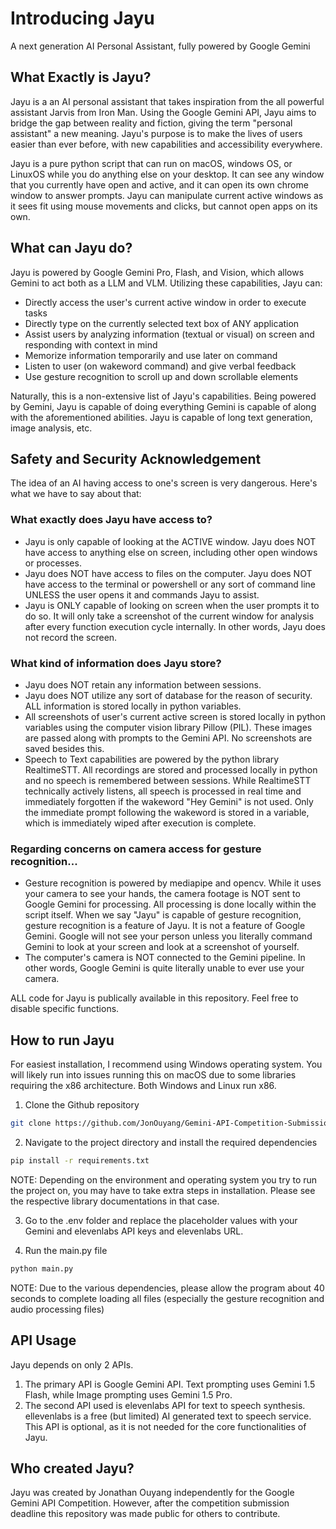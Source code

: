 # Introducing Jayu
A next generation AI Personal Assistant, fully powered by Google Gemini

## What Exactly is Jayu?
Jayu is a an AI personal assistant that takes inspiration from the all powerful assistant Jarvis from Iron Man. Using the Google Gemini API, Jayu aims to bridge the gap between reality and fiction, giving the term "personal assistant" a new meaning. Jayu's purpose is to make the lives of users easier than ever before, with new capabilities and accessibility everywhere.

Jayu is a pure python script that can run on macOS, windows OS, or LinuxOS while you do anything else on your desktop. It can see any window that you currently have open and active, and it can open its own chrome window to answer prompts. Jayu can manipulate current active windows as it sees fit using mouse movements and clicks, but cannot open apps on its own.

## What can Jayu do?
Jayu is powered by Google Gemini Pro, Flash, and Vision, which allows Gemini to act both as a LLM and VLM. Utilizing these capabilities, Jayu can:
- Directly access the user's current active window in order to execute tasks
- Directly type on the currently selected text box of ANY application
- Assist users by analyzing information (textual or visual) on screen and responding with context in mind
- Memorize information temporarily and use later on command
- Listen to user (on wakeword command) and give verbal feedback
- Use gesture recognition to scroll up and down scrollable elements

Naturally, this is a non-extensive list of Jayu's capabilities. Being powered by Gemini, Jayu is capable of doing everything Gemini is capable of along with the aforementioned abilities. Jayu is capable of long text generation, image analysis, etc.

## Safety and Security Acknowledgement
The idea of an AI having access to one's screen is very dangerous. Here's what we have to say about that:

### What exactly does Jayu have access to?
- Jayu is only capable of looking at the ACTIVE window. Jayu does NOT have access to anything else on screen, including other open windows or processes. 
- Jayu does NOT have access to files on the computer. Jayu does NOT have access to the terminal or powershell or any sort of command line UNLESS the user opens it and commands Jayu to assist.
- Jayu is ONLY capable of looking on screen when the user prompts it to do so. It will only take a screenshot of the current window for analysis after every function execution cycle internally. In other words, Jayu does not record the screen.

### What kind of information does Jayu store?
- Jayu does NOT retain any information between sessions.
- Jayu does NOT utilize any sort of database for the reason of security. ALL information is stored locally in python variables.
- All screenshots of user's current active screen is stored locally in python variables using the computer vision library Pillow (PIL). These images are passed along with prompts to the Gemini API. No screenshots are saved besides this.
- Speech to Text capabilities are powered by the python library RealtimeSTT. All recordings are stored and processed locally in python and no speech is remembered between sessions. While RealtimeSTT technically actively listens, all speech is processed in real time and immediately forgotten if the wakeword "Hey Gemini" is not used. Only the immediate prompt following the wakeword is stored in a variable, which is immediately wiped after execution is complete.

### Regarding concerns on camera access for gesture recognition...
- Gesture recognition is powered by mediapipe and opencv. While it uses your camera to see your hands, the camera footage is NOT sent to Google Gemini for processing. All processing is done locally within the script itself. When we say "Jayu" is capable of gesture recognition, gesture recognition is a feature of Jayu. It is not a feature of Google Gemini. Google will not see your person unless you literally command Gemini to look at your screen and look at a screenshot of yourself.
- The computer's camera is NOT connected to the Gemini pipeline. In other words, Google Gemini is quite literally unable to ever use your camera.

ALL code for Jayu is publically available in this repository. Feel free to disable specific functions.

## How to run Jayu

For easiest installation, I recommend using Windows operating system. You will likely run into issues running this on macOS due to some libraries requiring the x86 architecture. Both Windows and Linux run x86.

1. Clone the Github repository
```bash
git clone https://github.com/JonOuyang/Gemini-API-Competition-Submission
```
2. Navigate to the project directory and install the required dependencies
```bash
pip install -r requirements.txt
```
NOTE: Depending on the environment and operating system you try to run the project on, you may have to take extra steps in installation. Please see the respective library documentations in that case.

3. Go to the .env folder and replace the placeholder values with your Gemini and elevenlabs API keys and elevenlabs URL. 

4. Run the main.py file
```bash
python main.py
```
NOTE: Due to the various dependencies, please allow the program about 40 seconds to complete loading all files (especially the gesture recognition and audio processing files)

## API Usage
Jayu depends on only 2 APIs.
1. The primary API is Google Gemini API. Text prompting uses Gemini 1.5 Flash, while Image prompting uses Gemini 1.5 Pro.
2. The second API used is elevenlabs API for text to speech synthesis. ellevenlabs is a free (but limited) AI generated text to speech service. This API is optional, as it is not needed for the core functionalities of Jayu.
 
## Who created Jayu?
Jayu was created by Jonathan Ouyang independently for the Google Gemini API Competition. However, after the competition submission deadline this repository was made public for others to contribute. 
